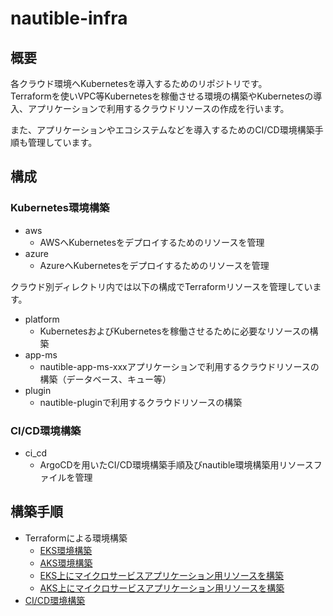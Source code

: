 # nautible-infra

## 概要

各クラウド環境へKubernetesを導入するためのリポジトリです。  
Terraformを使いVPC等Kubernetesを稼働させる環境の構築やKubernetesの導入、アプリケーションで利用するクラウドリソースの作成を行います。

また、アプリケーションやエコシステムなどを導入するためのCI/CD環境構築手順も管理しています。

## 構成

### Kubernetes環境構築

- aws
  - AWSへKubernetesをデプロイするためのリソースを管理
- azure
  - AzureへKubernetesをデプロイするためのリソースを管理

クラウド別ディレクトリ内では以下の構成でTerraformリソースを管理しています。

- platform
  - KubernetesおよびKubernetesを稼働させるために必要なリソースの構築
- app-ms
  - nautible-app-ms-xxxアプリケーションで利用するクラウドリソースの構築（データベース、キュー等）
- plugin
  - nautible-pluginで利用するクラウドリソースの構築

### CI/CD環境構築

- ci_cd
  - ArgoCDを用いたCI/CD環境構築手順及びnautible環境構築用リソースファイルを管理

## 構築手順

- Terraformによる環境構築
  - [EKS環境構築](https://github.com/nautible/nautible-infra/tree/main/aws/platform/README.md)
  - [AKS環境構築](https://github.com/nautible/nautible-infra/tree/main/azure/platform/README.md)
  - [EKS上にマイクロサービスアプリケーション用リソースを構築](https://github.com/nautible/nautible-infra/tree/main/aws/app-ms/README.md)
  - [AKS上にマイクロサービスアプリケーション用リソースを構築](https://github.com/nautible/nautible-infra/tree/main/azure/app-ms/README.md)
- [CI/CD環境構築](https://github.com/nautible/nautible-infra/tree/main/ci_cd/README.md)
